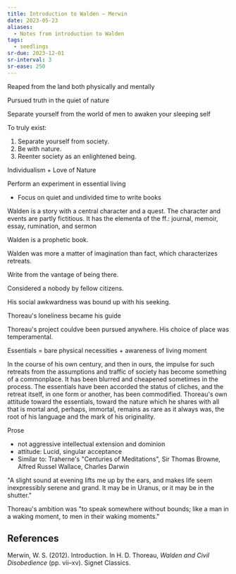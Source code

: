 ```yaml
---
title: Introduction to Walden – Merwin
date: 2023-05-23
aliases:
  - Notes from introduction to Walden
tags:
  - seedlings
sr-due: 2023-12-01
sr-interval: 3
sr-ease: 250
---
```

Reaped from the land both physically and mentally

Pursued truth in the quiet of nature

Separate yourself from the world of men to awaken your sleeping self

To truly exist:
1. Separate yourself from society.
2. Be with nature.
3. Reenter society as an enlightened being.

Individualism + Love of Nature

Perform an experiment in essential living
- Focus on quiet and undivided time to write books

Walden is a story with a central character and a quest. The character and events are partly fictitious. It has the elementa of the ff.: journal, memoir, essay, rumination, and sermon

Walden is a prophetic book.

Walden was more a matter of imagination than fact, which characterizes retreats.

Write from the vantage of being there.

Considered a nobody by fellow citizens.

His social awkwardness was bound up with his seeking.

Thoreau's loneliness became his guide

Thoreau's project couldve been pursued anywhere. His choice of place was temperamental.

Essentials = bare physical necessities + awareness of living moment

In the course of his own century, and then in ours, the impulse for such retreats from the assumptions and traffic of society has become something of a commonplace. It has been blurred and cheapened sometimes in the process. The essentials have been accorded the status of cliches, and the retreat itself, in one form or another, has been commodified. Thoreau's own attitude toward the essentials, toward the nature which he shares with all that is mortal and, perhaps, immortal, remains as rare as it always was, the root of his language and the mark of his originality.

Prose
- not aggressive intellectual extension and dominion
- attitude: Lucid, singular acceptance
- Similar to: Traherne's "Centuries of Meditations", Sir Thomas Browne, Alfred Russel Wallace, Charles Darwin

"A slight sound at evening lifts me up by the ears, and makes life seem inexpressibly serene and grand. It may be in Uranus, or it may be in the shutter."

Thoreau's ambition was "to speak somewhere without bounds; like a man in a waking moment, to men in their waking moments."

## References

Merwin, W. S. (2012). Introduction. In H. D. Thoreau, _Walden and Civil Disobedience_ (pp. vii–xv). Signet Classics.